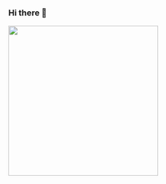 ### Hi there 👋
<img src="https://repository-images.githubusercontent.com/333149013/7dbdbb80-6018-11eb-922b-eebc6bd23b30" width="300"/>
<!--
**black-fractal/black-fractal** is a ✨ _special_ ✨ repository because its `README.md` (this file) appears on your GitHub profile.

Here are some ideas to get you started:

- 🔭 I’m currently working on ...
- 🌱 I’m currently learning ...
- 👯 I’m looking to collaborate on ...
- 🤔 I’m looking for help with ...
- 💬 Ask me about ...
- 📫 How to reach me: ...
- 😄 Pronouns: ...
- ⚡ Fun fact: ...
-->

